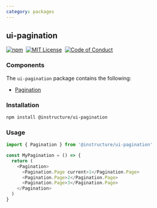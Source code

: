 ```yaml
---
category: packages
---
```


## ui-pagination

[![npm][npm]][npm-url]&nbsp;
[![MIT License][license-badge]][license]&nbsp;
[![Code of Conduct][coc-badge]][coc]

### Components

The `ui-pagination` package contains the following:

- [Pagination](#Pagination)

### Installation

```sh
npm install @instructure/ui-pagination
```

### Usage

```js
import { Pagination } from '@instructure/ui-pagination'

const MyPagination = () => {
  return (
    <Pagination>
      <Pagination.Page current>1</Pagination.Page>
      <Pagination.Page>2</Pagination.Page>
      <Pagination.Page>3</Pagination.Page>
    </Pagination>
  )
}
```

[npm]: https://img.shields.io/npm/v/@instructure/ui-pagination.svg
[npm-url]: https://npmjs.com/package/@instructure/ui-pagination
[license-badge]: https://img.shields.io/npm/l/instructure-ui.svg?style=flat-square
[license]: https://github.com/instructure/instructure-ui/blob/master/LICENSE
[coc-badge]: https://img.shields.io/badge/code%20of-conduct-ff69b4.svg?style=flat-square
[coc]: https://github.com/instructure/instructure-ui/blob/master/CODE_OF_CONDUCT.md
